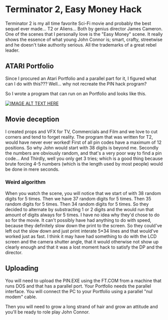 # Terminator 2, Easy Money Hack

Terminator 2 is my all time favorite Sci-Fi movie and probably the best sequel ever made... T2 or Aliens... Both by genius director James Cameron.
One of the scenes that I personally love is the "Easy Money" scene. It really shows the essence of what young John Connor is; smart, crafty, streetwise and he doesn't take authority serious. All the trademarks of a great rebel leader.

## ATARI Portfolio
Since I procured an Atari Portfolio and a parallel part for it, I figured what can I do with this???
Well... why not recreate the PIN hack program?

So I wrote a program that can run on an Portfolio and looks like this.

[![IMAGE ALT TEXT HERE](https://img.youtube.com/vi/yB82FNPoiPM/0.jpg)](https://www.youtube.com/watch?v=yB82FNPoiPM)

## Movie deception
I created props and VFX for TV, Commercials and Film and we love to cut corners and tend to forget reality.
The program that was written for T2, would have never ever worked!
First of all pin codes have a maximum of 12 positions. So why John would start with 38 digits is beyond me.
Secondly the numbers are obviously random, and that's a very poor way to find a pin code...
And Thirdly, well you only get 3 tries; which is a good thing because brute forcing 4-5 numbers (which is the length used by most people) would be done in mere seconds.

### Weird algorithm
When you watch the scene, you will notice that we start of with 38 random digits for 5 times.
Then we have 37 random digits for 5 times.
Then 35 random digits for 5 times.
Then 34 random digits for 5 times.
So they decided to alternate by substracting 1 or 2 digits and the would run that amount of digits always for 5 times.
I have no idea why they'd chose to do so for the movie. It can't possibly have had anything to do with speed, because they definitely slow down the print to the screen. So they could've left out the slow down and just print interate 5*34 lines and that would've worked just as fast.
I think it may have had something to do with the LCD screen and the camera shutter angle, that it would otherwise not show up clearly enough and that it was a lost moment hack to satisfy the DP and the director.

## Uploading
You will need to upload the PIN.EXE using the FT.COM from a machine that runs DOS and that has a parallel port.
Your Portfolio needs the parallel interface.
You will connect the PC to your Portfolio using a parallel "nul modem" cable.

Then you will need to grow a long strand of hair and grow an attitude and you'll be ready to role play John Connor.
